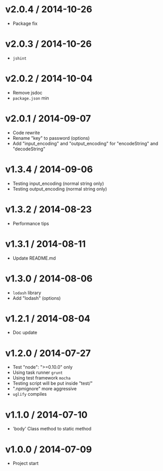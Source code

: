v2.0.4 / 2014-10-26
==================

  * Package fix

v2.0.3 / 2014-10-26
==================

  * `jshint`

v2.0.2 / 2014-10-04
==================

  * Remove jsdoc
  * `package.json` min

v2.0.1 / 2014-09-07
==================

  * Code rewrite
  * Rename "key" to password (options)
  * Add "input_encoding" and "output_encoding" for "encodeString" and "decodeString"

v1.3.4 / 2014-09-06
==================

  * Testing input_encoding (normal string only)
  * Testing output_encoding (normal string only)

v1.3.2 / 2014-08-23
==================

  * Performance tips

v1.3.1 / 2014-08-11
==================

  * Update README.md

v1.3.0 / 2014-08-06
==================

  * `lodash` library
  * Add "lodash" (options)

v1.2.1 / 2014-08-04
==================

  * Doc update

v1.2.0 / 2014-07-27
==================

  * Test "node": ">=0.10.0" only
  * Using task runner `grunt`
  * Using test framework `mocha`
  * Testing script will be put inside "test/"
  * ".npmignore" more aggressive
  * `uglify` compiles

v1.1.0 / 2014-07-10
==================

  * 'body' Class method to static method

v1.0.0 / 2014-07-09
==================

  * Project start
